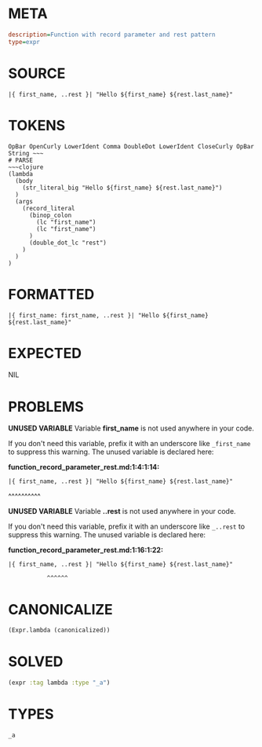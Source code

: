 # META
~~~ini
description=Function with record parameter and rest pattern
type=expr
~~~
# SOURCE
~~~roc
|{ first_name, ..rest }| "Hello ${first_name} ${rest.last_name}"
~~~
# TOKENS
~~~text
OpBar OpenCurly LowerIdent Comma DoubleDot LowerIdent CloseCurly OpBar String ~~~
# PARSE
~~~clojure
(lambda
  (body
    (str_literal_big "Hello ${first_name} ${rest.last_name}")
  )
  (args
    (record_literal
      (binop_colon
        (lc "first_name")
        (lc "first_name")
      )
      (double_dot_lc "rest")
    )
  )
)
~~~
# FORMATTED
~~~roc
|{ first_name: first_name, ..rest }| "Hello ${first_name} ${rest.last_name}"
~~~
# EXPECTED
NIL
# PROBLEMS
**UNUSED VARIABLE**
Variable **first_name** is not used anywhere in your code.

If you don't need this variable, prefix it with an underscore like `_first_name` to suppress this warning.
The unused variable is declared here:

**function_record_parameter_rest.md:1:4:1:14:**
```roc
|{ first_name, ..rest }| "Hello ${first_name} ${rest.last_name}"
```
   ^^^^^^^^^^


**UNUSED VARIABLE**
Variable **..rest** is not used anywhere in your code.

If you don't need this variable, prefix it with an underscore like `_..rest` to suppress this warning.
The unused variable is declared here:

**function_record_parameter_rest.md:1:16:1:22:**
```roc
|{ first_name, ..rest }| "Hello ${first_name} ${rest.last_name}"
```
               ^^^^^^


# CANONICALIZE
~~~clojure
(Expr.lambda (canonicalized))
~~~
# SOLVED
~~~clojure
(expr :tag lambda :type "_a")
~~~
# TYPES
~~~roc
_a
~~~
